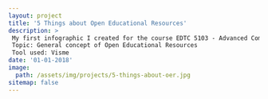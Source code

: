 ```yaml
---
layout: project
title: '5 Things about Open Educational Resources'
description: >
 My first infographic I created for the course EDTC 5103 - Advanced Computing Applications in Education
 Topic: General concept of Open Educational Resources
 Tool used: Visme
date: '01-01-2018'
image: 
  path: /assets/img/projects/5-things-about-oer.jpg
sitemap: false
---
```


